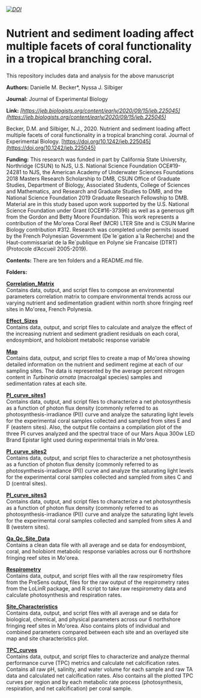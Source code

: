 
*[![DOI](https://zenodo.org/badge/275637987.svg)](https://zenodo.org/badge/latestdoi/275637987)*

# Nutrient and sediment loading affect multiple facets of coral functionality in a tropical branching coral.

This repository includes data and analysis for the above manuscript

**Authors:** Danielle M. Becker*, Nyssa J. Silbiger

**Journal:** Journal of Experimental Biology

**Link:** *[https://jeb.biologists.org/content/early/2020/09/15/jeb.225045](https://jeb.biologists.org/content/early/2020/09/15/jeb.225045)*

Becker, D.M. and Silbiger, N.J., 2020. Nutrient and sediment loading affect multiple facets of coral functionality in a tropical branching coral. Journal of Experimental Biology. [https://doi.org/10.1242/jeb.225045](https://doi.org/10.1242/jeb.225045)

**Funding:** This research was funded in part by California State University, Northridge (CSUN) to NJS, U.S. National Science Foundation OCE#19-24281 to NJS, the American Academy of Underwater Sciences Foundations 2018 Masters Research Scholarship to DMB, CSUN Office of Graduate Studies, Department of Biology, Associated Students, College of Sciences and Mathematics, and Research and Graduate Studies to DMB, and the National Science Foundation 2019 Graduate Research Fellowship to DMB. Material are in this study based upon work supported by the U.S. National Science Foundation under Grant (OCE#16-37396) as well as a generous gift from the Gordon and Betty Moore Foundation. This work represents a contribution of the Mo'orea Coral Reef (MCR) LTER Site and is CSUN Marine Biology contribution #312. Research was completed under permits issued by the French Polynesian Government (De´le´gation a`la Recherche) and the Haut-commissariat de la Re´publique en Polyne´sie Francaise (DTRT) (Protocole d’Accueil 2005-2019).

**Contents:** There are ten folders and a README.md file.

**Folders:**

**[Correlation_Matrix](Correlation_Matrix)**    
Contains data, output, and script files to compose an environmental parameters correlation matrix to compare environmental trends across our varying nutrient and sedimentation gradient within north shore fringing reef sites in Mo'orea, French Polynesia.

**[Effect_Sizes](Effect_Sizes)**          
Contains data, output, and script files to calculate and analyze the effect of the increasing nutrient and sediment gradient residuals on each coral, endosymbiont, and holobiont metabolic response variable

**[Map](Map)**  
Contains data, output, and script files to create a map of Mo'orea showing detailed information on the nutrient and sediment regime at each of our sampling sites. The data is represented by the average percent nitrogen content in *Turbinaria ornata* (macroalgal species) samples and sedimentation rates at each site. 

**[PI_curve_sites1](PI_curves_sites1)**  
Contains data, output, and script files to characterize a net photosynthesis as a function of photon flux density (commonly referred to as photosynthesis-irradiance (PI)) curve and analyze the saturating light levels for the experimental coral samples collected and sampled from sites E and F (eastern sites). Also, the output file contains a compilation plot of the three PI curves analyzed and the spectral trace of our Mars Aqua 300w LED Brand Epistar light used during experimental trials in Mo'orea.

**[PI_curve_sites2](PI_curves_sites2)**  
Contains data, output, and script files to characterize a net photosynthesis as a function of photon flux density (commonly referred to as photosynthesis-irradiance (PI)) curve and analyze the saturating light levels for the experimental coral samples collected and sampled from sites C and D (central sites). 

**[PI_curve_sites3](PI_curves_sites3)**  
Contains data, output, and script files to characterize a net photosynthesis as a function of photon flux density (commonly referred to as photosynthesis-irradiance (PI)) curve and analyze the saturating light levels for the experimental coral samples collected and sampled from sites A and B (western sites).

**[Qa_Qc_Site_Data](Qa_Qc_Site_Data)**  
Contains a clean data file with all average and se data for endosymbiont, coral, and holobiont metabolic response variables across our 6 northshore fringing reef sites in Mo'orea.

**[Respirometry](Respirometry)**  
Contains data, output, and script files with all the raw respirometry files from the PreSens output, files for the raw output of the respirometry rates from the LoLinR package, and R script to take raw respirometry data and calculate photosynthesis and respiration rates.

**[Site_Characteristics](Site_Characteristics)**  
Contains data, output, and script files with all average and se data for biological, chemical, and physical parameters across our 6 northshore fringing reef sites in Mo'orea. Also contains plots of individual and combined parameters compared between each site and an overlayed site map and site characteristics plot.

**[TPC_curves](TPC_curves)**  
Contains data, output, and script files to characterize and analyze thermal performance curve (TPC) metrics and calculate net calcification rates. Contains all raw pH, salinity, and water volume for each sample and raw TA data and calculated net calcification rates. Also contains all the plotted TPC curves per region and by each metabolic rate process (photosynthesis, respiration, and net calcification) per coral sample.








